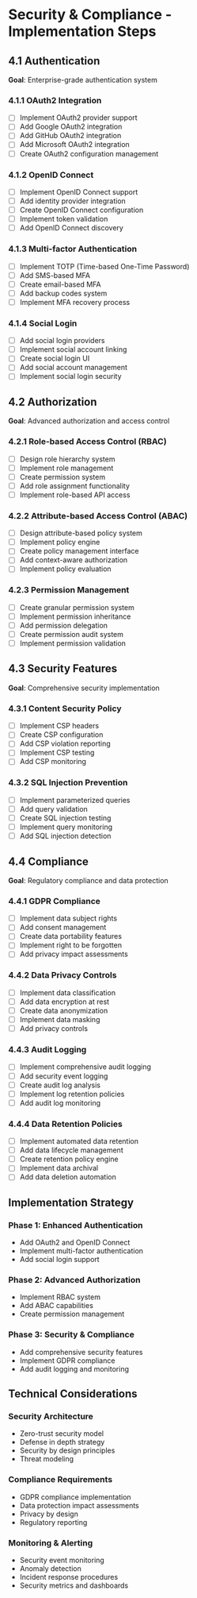 # Security & Compliance - Implementation Steps

## 4.1 Authentication
**Goal**: Enterprise-grade authentication system

### 4.1.1 OAuth2 Integration
- [ ] Implement OAuth2 provider support
- [ ] Add Google OAuth2 integration
- [ ] Add GitHub OAuth2 integration
- [ ] Add Microsoft OAuth2 integration
- [ ] Create OAuth2 configuration management

### 4.1.2 OpenID Connect
- [ ] Implement OpenID Connect support
- [ ] Add identity provider integration
- [ ] Create OpenID Connect configuration
- [ ] Implement token validation
- [ ] Add OpenID Connect discovery

### 4.1.3 Multi-factor Authentication
- [ ] Implement TOTP (Time-based One-Time Password)
- [ ] Add SMS-based MFA
- [ ] Create email-based MFA
- [ ] Add backup codes system
- [ ] Implement MFA recovery process

### 4.1.4 Social Login
- [ ] Add social login providers
- [ ] Implement social account linking
- [ ] Create social login UI
- [ ] Add social account management
- [ ] Implement social login security

## 4.2 Authorization
**Goal**: Advanced authorization and access control

### 4.2.1 Role-based Access Control (RBAC)
- [ ] Design role hierarchy system
- [ ] Implement role management
- [ ] Create permission system
- [ ] Add role assignment functionality
- [ ] Implement role-based API access

### 4.2.2 Attribute-based Access Control (ABAC)
- [ ] Design attribute-based policy system
- [ ] Implement policy engine
- [ ] Create policy management interface
- [ ] Add context-aware authorization
- [ ] Implement policy evaluation

### 4.2.3 Permission Management
- [ ] Create granular permission system
- [ ] Implement permission inheritance
- [ ] Add permission delegation
- [ ] Create permission audit system
- [ ] Implement permission validation

## 4.3 Security Features
**Goal**: Comprehensive security implementation

### 4.3.1 Content Security Policy
- [ ] Implement CSP headers
- [ ] Create CSP configuration
- [ ] Add CSP violation reporting
- [ ] Implement CSP testing
- [ ] Add CSP monitoring

### 4.3.2 SQL Injection Prevention
- [ ] Implement parameterized queries
- [ ] Add query validation
- [ ] Create SQL injection testing
- [ ] Implement query monitoring
- [ ] Add SQL injection detection

## 4.4 Compliance
**Goal**: Regulatory compliance and data protection

### 4.4.1 GDPR Compliance
- [ ] Implement data subject rights
- [ ] Add consent management
- [ ] Create data portability features
- [ ] Implement right to be forgotten
- [ ] Add privacy impact assessments

### 4.4.2 Data Privacy Controls
- [ ] Implement data classification
- [ ] Add data encryption at rest
- [ ] Create data anonymization
- [ ] Implement data masking
- [ ] Add privacy controls

### 4.4.3 Audit Logging
- [ ] Implement comprehensive audit logging
- [ ] Add security event logging
- [ ] Create audit log analysis
- [ ] Implement log retention policies
- [ ] Add audit log monitoring

### 4.4.4 Data Retention Policies
- [ ] Implement automated data retention
- [ ] Add data lifecycle management
- [ ] Create retention policy engine
- [ ] Implement data archival
- [ ] Add data deletion automation

## Implementation Strategy

### Phase 1: Enhanced Authentication
- Add OAuth2 and OpenID Connect
- Implement multi-factor authentication
- Add social login support

### Phase 2: Advanced Authorization
- Implement RBAC system
- Add ABAC capabilities
- Create permission management

### Phase 3: Security & Compliance
- Add comprehensive security features
- Implement GDPR compliance
- Add audit logging and monitoring

## Technical Considerations

### Security Architecture
- Zero-trust security model
- Defense in depth strategy
- Security by design principles
- Threat modeling

### Compliance Requirements
- GDPR compliance implementation
- Data protection impact assessments
- Privacy by design
- Regulatory reporting

### Monitoring & Alerting
- Security event monitoring
- Anomaly detection
- Incident response procedures
- Security metrics and dashboards
